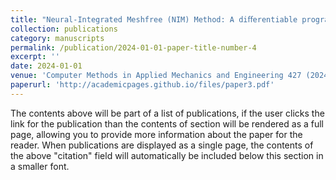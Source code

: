 ```yaml
---
title: "Neural-Integrated Meshfree (NIM) Method: A diﬀerentiable programming based hybrid solver for computational mechanics"
collection: publications
category: manuscripts
permalink: /publication/2024-01-01-paper-title-number-4
excerpt: ''
date: 2024-01-01
venue: 'Computer Methods in Applied Mechanics and Engineering 427 (2024): 117024'
paperurl: 'http://academicpages.github.io/files/paper3.pdf'
---
```


The contents above will be part of a list of publications, if the user clicks the link for the publication than the contents of section will be rendered as a full page, allowing you to provide more information about the paper for the reader. When publications are displayed as a single page, the contents of the above "citation" field will automatically be included below this section in a smaller font.
